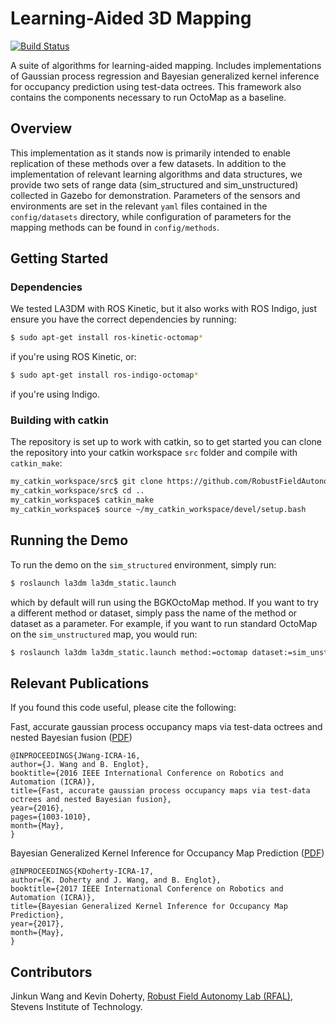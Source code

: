 # Learning-Aided 3D Mapping
[![Build Status](https://travis-ci.org/RobustFieldAutonomyLab/la3dm.svg?branch=master)](https://travis-ci.org/RobustFieldAutonomyLab/la3dm)

A suite of algorithms for learning-aided mapping. Includes implementations of Gaussian process regression and Bayesian generalized kernel inference for occupancy prediction using test-data octrees. This framework also contains the components necessary to run OctoMap as a baseline.

## Overview

This implementation as it stands now is primarily intended to enable replication of these methods over a few datasets. In addition to the implementation of relevant learning algorithms and data structures, we provide two sets of range data (sim_structured and sim_unstructured) collected in Gazebo for demonstration. Parameters of the sensors and environments are set in the relevant `yaml` files contained in the `config/datasets` directory, while configuration of parameters for the mapping methods can be found in `config/methods`.

## Getting Started

### Dependencies

We tested LA3DM with ROS Kinetic, but it also works with ROS Indigo, just ensure you have the correct dependencies by running:

```bash
$ sudo apt-get install ros-kinetic-octomap*
```
if you're using ROS Kinetic, or:

```bash
$ sudo apt-get install ros-indigo-octomap*
```
if you're using Indigo.

### Building with catkin

The repository is set up to work with catkin, so to get started you can clone the repository into your catkin workspace `src` folder and compile with `catkin_make`:

```bash
my_catkin_workspace/src$ git clone https://github.com/RobustFieldAutonomyLab/la3dm
my_catkin_workspace/src$ cd ..
my_catkin_workspace$ catkin_make
my_catkin_workspace$ source ~/my_catkin_workspace/devel/setup.bash
```

## Running the Demo

To run the demo on the `sim_structured` environment, simply run:

```bash
$ roslaunch la3dm la3dm_static.launch
```

which by default will run using the BGKOctoMap method. If you want to try a different method or dataset, simply pass the
name of the method or dataset as a parameter. For example, if you want to run standard OctoMap on the `sim_unstructured` map,
you would run:

```bash
$ roslaunch la3dm la3dm_static.launch method:=octomap dataset:=sim_unstructured
```

## Relevant Publications

If you found this code useful, please cite the following:

Fast, accurate gaussian process occupancy maps via test-data octrees and nested Bayesian fusion ([PDF](http://ieeexplore.ieee.org/stamp/stamp.jsp?tp=&arnumber=7487232))
```
@INPROCEEDINGS{JWang-ICRA-16,
author={J. Wang and B. Englot},
booktitle={2016 IEEE International Conference on Robotics and Automation (ICRA)},
title={Fast, accurate gaussian process occupancy maps via test-data octrees and nested Bayesian fusion},
year={2016},
pages={1003-1010},
month={May},
}
```

Bayesian Generalized Kernel Inference for Occupancy Map Prediction ([PDF](http://personal.stevens.edu/~benglot/Doherty_Wang_Englot_ICRA_2017.pdf))
```
@INPROCEEDINGS{KDoherty-ICRA-17,
author={K. Doherty and J. Wang, and B. Englot},
booktitle={2017 IEEE International Conference on Robotics and Automation (ICRA)},
title={Bayesian Generalized Kernel Inference for Occupancy Map Prediction},
year={2017},
month={May},
}
```

## Contributors

Jinkun Wang and Kevin Doherty, [Robust Field Autonomy Lab (RFAL)](http://personal.stevens.edu/~benglot/index.html), Stevens Institute of Technology.
